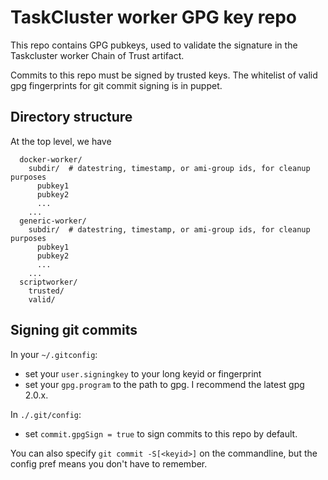 # TaskCluster worker GPG key repo

This repo contains GPG pubkeys, used to validate the signature in the Taskcluster worker Chain of Trust artifact.

Commits to this repo must be signed by trusted keys.  The whitelist of valid gpg fingerprints for git commit signing is in puppet.

## Directory structure

At the top level, we have

```
  docker-worker/
    subdir/  # datestring, timestamp, or ami-group ids, for cleanup purposes
      pubkey1
      pubkey2
      ...
    ...
  generic-worker/
    subdir/  # datestring, timestamp, or ami-group ids, for cleanup purposes
      pubkey1
      pubkey2
      ...
    ...
  scriptworker/
    trusted/
    valid/
```

## Signing git commits

In your `~/.gitconfig`:
 - set your `user.signingkey` to your long keyid or fingerprint
 - set your `gpg.program` to the path to gpg.  I recommend the latest gpg 2.0.x.

In `./.git/config`:
 - set `commit.gpgSign = true` to sign commits to this repo by default.

You can also specify `git commit -S[<keyid>]` on the commandline, but the config pref means you don't have to remember.
